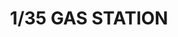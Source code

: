 ---
layout: product
title: "1/35 GAS STATION"
price: "1350" 
desc: "Maketa"
img_path: "/assets/img/AMIG8501.jpg"
brand: "N/A"
available: true
special_offer: false
new: false
soon: false
cat: "010000"
subcat: "0011400"
subsubcat: "0N/A"
sifra: "AMIG8501"
---